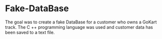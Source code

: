 # Fake-DataBase

The goal was to create a fake DataBase for a customer who owns a GoKart track.
The C ++ programming language was used and customer data has been saved to a text file.
